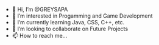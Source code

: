 - 👋 Hi, I’m @GREYSAPA
- 👀 I’m interested in Progamming and Game Development
- 🌱 I’m currently learning Java, CSS, C++, etc.
- 💞️ I’m looking to collaborate on Future Projects
- 📫 How to reach me...

<!---
GREYSAPA/GREYSAPA is a ✨ special ✨ repository because its `README.md` (this file) appears on your GitHub profile.
You can click the Preview link to take a look at your changes.
--->
